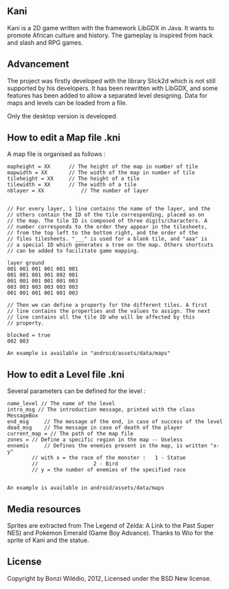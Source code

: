 Kani
-------------------------------------------------------------------
Kani is a 2D game written with the framework LibGDX in Java. It 
wants to promote African culture and history. The gameplay is 
inspired from hack and slash and RPG games.

Advancement
-------------------------------------------------------------------
The project was firstly developed with the library Slick2d which is 
not still supported by his developers. It has been rewritten with 
LibGDX, and some features has been added to allow a separated level
designing.
Data for maps and levels can be loaded from a file.

Only the desktop version is developed.


How to edit a Map file .kni
-------------------------------------------------------------------
A map file is organised as follows :

```
mapheight = XX   	// The height of the map in number of tile
mapwidth = XX		// The width of the map in number of tile
tileheight = XX		// The height of a tile
tilewidth = XX		// The width of a tile
nblayer = XX			// The number of layer


// For every layer, 1 line contains the name of the layer, and the 
// others contain the ID of the tile corresponding, placed as on 
// the map. The tile ID is composed of three digits/characters. A 
// number corresponds to the order they appear in the tilesheets,
// from the top left to the bottom right, and the order of the 
// files tilesheets. "___" is used for a blank tile, and "aaa" is
// a special ID which generates a tree on the map. Others shortcuts
// can be added to facilitate game mapping.

layer ground
001 001 001 001 001 001
001 001 001 001 002 001
001 001 001 001 001 003
003 003 003 003 003 003
001 001 001 001 001 003

// Then we can define a property for the different tiles. A first 
// line contains the properties and the values to assign. The next
// line contains all the tile ID who will be affected by this 
// property.

blocked = true
002 003

An example is available in "android/assets/data/maps"
```

How to edit a Level file .kni
-------------------------------------------------------------------
Several parameters can be defined for the level :

```
name_level // The name of the level
intro_msg // The introduction message, printed with the class MessageBox
end_msg 	// The message of the end, in case of success of the level
dead_msg 	// The message in case of death of the player
current_map = // The path of the map file
zones = // Define a specific region in the map -- Useless
ennemis  	// Defines the enemies present in the map, is written "x-y"
		// with x = the race of the monster : 	1 - Statue
		//					2 - Bird
		// y = the number of enemies of the specified race

			
An example is available in android/assets/data/maps
```

Media resources
-------------------------------------------------------------------
Sprites are extracted from The Legend of Zelda: A Link to the Past 
Super NES) and Pokémon Emerald (Game Boy Advance). 
Thanks to Wio for the sprite of Kani and the statue.


License
-------------------------------------------------------------------
Copyright by Bonzi Wilédio, 2012, Licensed under the BSD New 
license.


